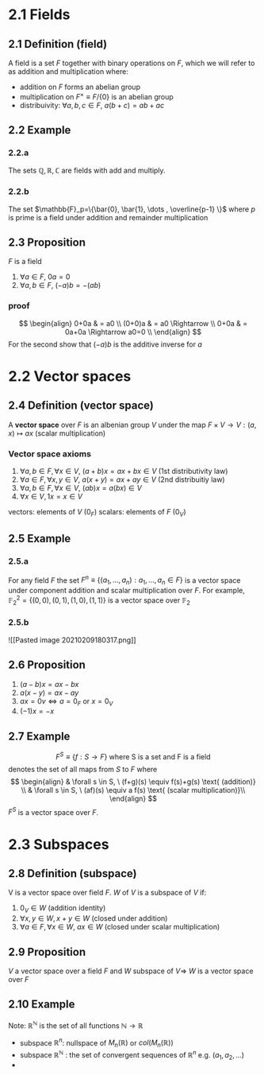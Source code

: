 # 2.1 Fields
## 2.1 Definition (field)
A field is a set $F$ together with binary operations on $F$, which we will refer to as addition and multiplication where:
- addition on $F$ forms an abelian group
- multiplication on $F^\times \equiv F / \{0 \}$ is an abelian group
- distribuivity: $\forall a,b,c \in F, \ a(b+c)=ab+ac$

## 2.2 Example
### 2.2.a
The sets $\mathbb{Q,R,C}$ are fields with add and multiply.

### 2.2.b
The set $\mathbb{F}_p=\{\bar{0}, \bar{1}, \dots , \overline{p-1} \}$ where $p$ is prime is a field under addition and remainder multiplication

## 2.3 Proposition
$F$ is a field
1. $\forall a \in F, \ 0a=0$
2. $\forall a,b \in F, \ (-a)b=-(ab)$

### proof
$$
\begin{align}
0+0a & = a0 \\
(0+0)a & = a0 \Rightarrow \\
0+0a & = 0a+0a \Rightarrow a0=0 \\
\end{align}
$$
For the second show that $(-a)b$ is the additive inverse for $a$

# 2.2 Vector spaces
## 2.4 Definition (vector space)
A **vector space** over $F$ is an albenian group $V$ under the map $F \times V \rightarrow V: (a,x) \mapsto ax$ (scalar multiplication)

### Vector space axioms
1. $\forall a,b \in F, \forall x \in V, \ (a+b)x=ax+bx \in V$ (1st distributivity law)
2. $\forall a \in F, \forall x,y \in V,\ a(x+y)=ax+ay \in V$ (2nd distribuitiy law)
3. $\forall a,b \in F, \forall x \in V, \ (ab)x=a(bx) \in V$
4. $\forall x \in V, 1x=x \in V$

vectors: elements of $V$ ($0_F$)
scalars: elements of $F$ ($0_V$)

## 2.5 Example
### 2.5.a
For any field $F$ the set $F^{n} \equiv \{(a_1, \dots , a_n) : a_1, \dots, a_n \in F \}$ is a vector space under component addition and scalar multiplication over $F$.  For example, $\mathbb{F}_2 ^2= \{ (0,0),(0,1),(1,0),(1,1) \}$ is a vector space over $\mathbb{F}_2$
### 2.5.b
![[Pasted image 20210209180317.png]]

## 2.6 Proposition
1. $(a-b)x=ax-bx$
2. $a(x-y)=ax-ay$
3. $ax=0v \Leftrightarrow a= 0_F \text { or } x=0_V$
4. $(-1)x=-x$

## 2.7 Example
$$ F^S \equiv \{ f:S \rightarrow F \} \text{ where S is a set and F is a field}$$
denotes the set of all maps from $S$ to $F$ where
$$
\begin{align}
& \forall s \in S, \ (f+g)(s) \equiv  f(s)+g(s) \text{ (addition)} \\
& \forall s \in S, \ (af)(s) \equiv a f(s) \text{ (scalar multiplication)}\\
\end{align}
$$
$F^S$ is a vector space over $F$.

# 2.3 Subspaces

## 2.8 Definition (subspace)
V is a vector space over field $F$. $W$ of $V$ is a subspace of $V$ if:
1. $0_V \in W$ (addition identity)
2. $\forall x,y \in W, x+y \in W$ (closed under addition)
3. $\forall a \in F, \forall x \in W, \ ax \in W$ (closed under scalar multiplication)

## 2.9 Proposition
$V$ a vector space over a field $F$ and $W$ subspace of $V \Rightarrow$ $W$ is a vector space over $F$

## 2.10 Example
Note: $\mathbb{R}^\mathbb{N}$ is the set of all functions $\mathbb{N} \rightarrow \mathbb{R}$

- subspace $\mathbb{R}^n$: nullspace of $M_n(\mathbb{R})$ or $col(M_n(\mathbb{R}))$
- subspace $\mathbb{R}^\mathbb{N}$ : the set of convergent sequences of $\mathbb{R}^n$ e.g. $(a_1, a_2, \dots)$
- 